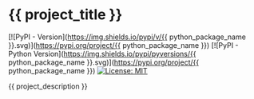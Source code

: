 # {{ project_title }}

\[!\[PyPI - Version\](https://img.shields.io/pypi/v/{{ python_package_name }}.svg)\](https://pypi.org/project/{{ python_package_name }})
\[!\[PyPI - Python Version\](https://img.shields.io/pypi/pyversions/{{ python_package_name }}.svg)\](https://pypi.org/project/{{ python_package_name }})
[![License: MIT](https://img.shields.io/badge/License-MIT-yellow.svg)](https://opensource.org/licenses/MIT)

{{ project_description }}
